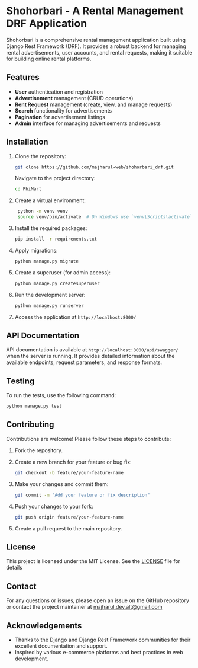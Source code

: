 # Shohorbari - A Rental Management DRF Application

Shohorbari is a comprehensive rental management application built using Django Rest Framework (DRF). It provides a robust backend for managing rental advertisements, user accounts, and rental requests, making it suitable for building online rental platforms.

## Features

- **User** authentication and registration
- **Advertisement** management (CRUD operations)
- **Rent Request** management (create, view, and manage requests)
- **Search** functionality for advertisements
- **Pagination** for advertisement listings
- **Admin** interface for managing advertisements and requests

## Installation

1. Clone the repository:
   ```bash
   git clone https://github.com/majharul-web/shohorbari_drf.git
   ```
   Navigate to the project directory:
   ```bash
   cd PhiMart
   ```
2. Create a virtual environment:
   ```bash
    python -m venv venv
    source venv/bin/activate  # On Windows use `venv\Scripts\activate`
   ```
3. Install the required packages:
   ```bash
   pip install -r requirements.txt
   ```
4. Apply migrations:
   ```bash
   python manage.py migrate
   ```
5. Create a superuser (for admin access):
   ```bash
   python manage.py createsuperuser
   ```
6. Run the development server:
   ```bash
   python manage.py runserver
   ```
7. Access the application at `http://localhost:8000/`

## API Documentation

API documentation is available at `http://localhost:8000/api/swagger/` when the server is running. It provides detailed information about the available endpoints, request parameters, and response formats.

## Testing

To run the tests, use the following command:

```bash
python manage.py test
```

## Contributing

Contributions are welcome! Please follow these steps to contribute:

1. Fork the repository.
2. Create a new branch for your feature or bug fix:

   ```bash
   git checkout -b feature/your-feature-name
   ```

3. Make your changes and commit them:
   ```bash
   git commit -m "Add your feature or fix description"
   ```
4. Push your changes to your fork:
   ```bash
   git push origin feature/your-feature-name
   ```
5. Create a pull request to the main repository.

## License

This project is licensed under the MIT License. See the [LICENSE](LICENSE) file for details

## Contact

For any questions or issues, please open an issue on the GitHub repository or contact the project
maintainer at [majharul.dev.alt@gmail.com](mailto:majharul.dev.alt@gmail.com)

## Acknowledgements

- Thanks to the Django and Django Rest Framework communities for their excellent documentation and support.
- Inspired by various e-commerce platforms and best practices in web development.
